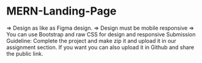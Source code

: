 # MERN-Landing-Page
 => Design as like as Figma design.   => Design must be mobile responsive  => You can use Bootstrap and raw CSS for design and responsive  Submission Guideline: Complete the project and make zip it and upload it in our assignment section. If you want you can also upload it in Github and share the public link.
